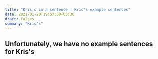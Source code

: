 ```yaml
---
title: "Kris's in a sentence | Kris's example sentences"
date: 2021-01-20T19:57:50+05:30
draft: falses
summary: "Kris's"
---
```

## Unfortunately, we have no example sentences for Kris's                 
